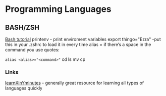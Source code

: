 # Programming Languages

## BASH/ZSH

[Bash tutorial](https://flaviocopes.com/bash/)
printenv - print enviroment variables
export thingo="Ezra" -put this in your .zshrc to load it in every time
alias <alias>=<command>
if there’s a space in the command you use quotes:

```alias <alias>="<command>"```
cd
ls 
mv
cp


### Links

[learnXinYminutes](https://learnxinyminutes.com/) - generally great resource for learning all types of languages quickly



